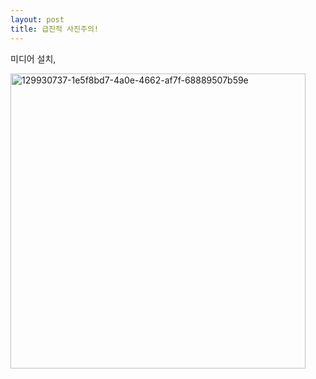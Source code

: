 ```yaml
---
layout: post
title: 급진적 사진주의!
---
```


미디어 설치,

<img width="472" alt="129930737-1e5f8bd7-4a0e-4662-af7f-68889507b59e" src="https://user-images.githubusercontent.com/81041256/192148099-5563a30b-9267-4327-95b7-acd2169a1b38.png">
